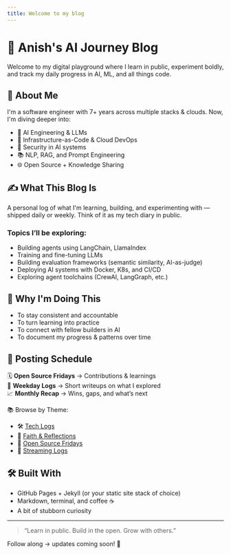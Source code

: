 ```yaml
---
title: Welcome to my blog
---
```


# 🧠 Anish's AI Journey Blog

Welcome to my digital playground where I learn in public, experiment boldly, and track my daily progress in AI, ML, and all things code.

## 🚀 About Me

I'm a software engineer with 7+ years across multiple stacks & clouds. Now, I'm diving deeper into:

- 🤖 AI Engineering & LLMs  
- 🧱 Infrastructure-as-Code & Cloud DevOps  
- 🔐 Security in AI systems  
- 📚 NLP, RAG, and Prompt Engineering  
- 🌐 Open Source + Knowledge Sharing

## ✍️ What This Blog Is

A personal log of what I'm learning, building, and experimenting with — shipped daily or weekly. Think of it as my tech diary in public.

### Topics I’ll be exploring:
- Building agents using LangChain, LlamaIndex
- Training and fine-tuning LLMs
- Building evaluation frameworks (semantic similarity, AI-as-judge)
- Deploying AI systems with Docker, K8s, and CI/CD
- Exploring agent toolchains (CrewAI, LangGraph, etc.)

## 🌱 Why I'm Doing This

- To stay consistent and accountable  
- To turn learning into practice  
- To connect with fellow builders in AI  
- To document my progress & patterns over time

## 📅 Posting Schedule

🗓 **Open Source Fridays** → Contributions & learnings  
🧠 **Weekday Logs** → Short writeups on what I explored  
📈 **Monthly Recap** → Wins, gaps, and what’s next

📚 Browse by Theme:
- 🛠 [Tech Logs](/tags/ai/)
- 🙏 [Faith & Reflections](/tags/faith/)
- 🔁 [Open Source Fridays](/tags/open-source-friday/)
- 🎥 [Streaming Logs](/tags/streaming/)

## 🛠 Built With

- GitHub Pages + Jekyll (or your static site stack of choice)
- Markdown, terminal, and coffee ☕  
- A bit of stubborn curiosity

---

> “Learn in public. Build in the open. Grow with others.”

Follow along → updates coming soon! 🔁


